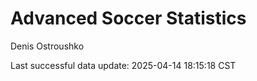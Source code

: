 # Advanced Soccer Statistics
Denis Ostroushko

<!-- gfm -->

Last successful data update: 2025-04-14 18:15:18 CST
